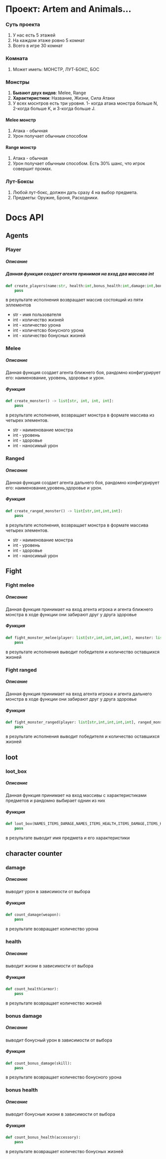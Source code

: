 # Проект: Artem and Animals...

### Суть проекта

1. У нас есть 5 этажей
2. На каждом этаже ровно 5 комнат
3. Всего в игре 30 комнат

### Комната

1. Может иметь: МОНСТР, ЛУТ-БОКС, БОС


### Монстры
1. **Бывают двух видов**: Melee, Range
2. **Характиристики**: Название, Жизни, Сила Атаки
3. У всех моснтров есть три уровня. 1- когда атака монстра больше N, 2-когда больше K, и 3-когда больше J.

#### Melee монстр
1. Атака - обычная
2. Урон получает обычным способом

#### Range монстр
1. Атака - обычная
2. Урон получает обычным способом. Есть 30% шанс, что игрок совершит промах.

### Лут-Боксы
1. Любой лут-бокс, должен дать сразу 4 на выбор предмета.
2. Предметы: Оружие, Броня, Расходники.

# Docs API

## Agents

### Player

##### Описание

##### Данная функция создает агента принимая на вход два массива int

```Python
def create_players(name:str, health:int,bonus_health:int,damage:int,bonus_damage:int) -> list:[str,int,int,int,int]:
    pass
```
в результате исполнения возвращает массив состоящий из пяти эллементов

- str - имя пользователя
- int - количество жизней
- int - количество урона
- int - количетсво бонусного урона
- int - количество бонусных жизней

### Melee

##### Описание
Данная функция создает агента ближнего боя, рандомно конфигурирует его: наименование, уровень, здоровье и урон.

##### Функция

```Python
def create_monster() -> list[str, int, int, int]: 
    pass
```
в результате исполнения, возвращает монстра в формате массива из четырех элементов.
- str - наименование монстра
- int - уровень
- int - здоровье
- int - наносимый урон

### Ranged

##### Описание
Данная функция создает агента дальнего боя, рандомно конфигурирует его: наименование,уровень,здоровье и урон.

##### Функция

```Python
def create_ranged_monster() -> list[str,int,int,int]:
    pass
```
в результате исполнения, возвращает монстра в формате массива четырех элементов.
- str - наименование монстра
- int - уровень
- int - здоровье
- int - наносимый урон

## Fight

### Fight melee

##### Описание
Данная функция принимает на вход агента игрока и агента ближнего монстра в ходе функции они забирают друг у друга здоровье 

##### Функция
```Python
def fight_monster_melee(player: list[str,int,int,int,int], monster: list[str, int,int, int]):
    pass
```
в результате исполнения выводит победителя и количество оставшихся жизней

### Fight ranged

##### Описание
Данная функция принимает на вход агента игрока и агента дальнего монстра в ходе функции они забирают друг у друга здоровье 

##### Функция
```Python
def fight_monster_ranged(player: list[str,int,int,int,int], ranged_monster: list[str, int,int, int]):
    pass
```
в результате исполнения выводит победителя и количество оставшихся жизней

## loot

### loot_box

##### Описание
Данная функция принимает на вход массивы с характеристиками предметов и рандомно выбирает однин из них

##### Функция
```Python
def loot_box(NAMES_ITEMS_DAMAGE,NAMES_ITEMS_HEALTH,ITEMS_DAMAGE,ITEMS_HEALTH,damage,skill,damage_list,health,health_list):
    pass
```
в результате выводит имя предмета и его характеристики

## character counter

### damage 

##### Описание
выводит урон в зависимости от выбора

##### Функция
```Python
def count_damage(weapon):
    pass
```
в результате возвращает количество урона

###  health

##### Описание
выводит жизни в зависимости от выбора

##### Функция
```Python
def count_health(armor):
    pass
```
в результате возвращает количество жизней

### bonus damage

##### Описание
выводит бонусный урон в зависимости от выбора

##### Функция
```Python
def count_bonus_damage(skill):
    pass
```
в результате возвращает количество бонусного урона

### bonus health

##### Описание
выводит бонусные жизни в зависимости от выбора

##### Функция
```Python
def count_bonus_health(accessory):
    pass
```
в результате возвращает количество бонусных жизней



